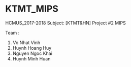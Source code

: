 # KTMT_MIPS
HCMUS_2017-2018
Subject: [KTMT&HN]
Project #2 MIPS

Team :
1. Vo Nhat Vinh
2. Huynh Hoang Huy
3. Nguyen Ngoc Khai
4. Huynh Minh Huan
